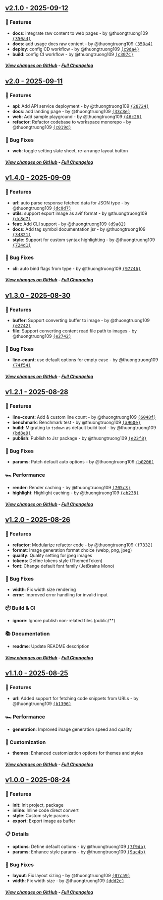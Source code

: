 ## [v2.1.0 - 2025-09-12](https://github.com/thuongtruong109/flashot/releases/tag/v2.1.0)

### 🚀 Features

- **docs**: integrate raw content to web pages - by @thuongtruong109 [<samp>(350a4)</samp>]()
- **docs**: add usage docs raw content - by @thuongtruong109 [<samp>(350a4)</samp>](https://github.com/thuongtruong109/flashot/commit/350a44d0834dde1be1d376fdee7e49dd4ff6480c)
- **deploy**: config CD workflow - by @thuongtruong109 [<samp>(c9da4)</samp>](https://github.com/thuongtruong109/flashot/commit/c9da407707397c63553fb0575cde8558bab70b93)
- **build**: config CI workflow - by @thuongtruong109 [<samp>(c307c)</samp>](https://github.com/thuongtruong109/flashot/commit/c307c51d3cb9cf5ba08de2f7bf9c39543a31aab9)

##### [View changes on GitHub](https://github.com/thuongtruong109/flashot/compare/v2.0.0...v2.1.0) - [Full Changelog](https://github.com/thuongtruong109/flashot/commits/v2.1.0)

## [v2.0 - 2025-09-11](https://github.com/thuongtruong109/flashot/releases/tag/v2.0.0)

### 🚀 Features

- **api**: Add API service deployment - by @thuongtruong109 [<samp>(28724)</samp>](https://github.com/thuongtruong109/flashot/commit/28724cde6091b5135f8de624510244b706765076)
- **docs**: add landing page - by @thuongtruong109 [<samp>(33c8e)</samp>](https://github.com/thuongtruong109/flashot/commit/33c8e77580cbff104125642ebe7fc55be2253963)
- **web**: Add sample playground - by @thuongtruong109 [<samp>(46c26)</samp>](https://github.com/thuongtruong109/flashot/commit/46c26cdf4127e5b2a01e5bc48945975e9c3aff18)
- **refactor**: Refactor codebase to workspace monorepo - by @thuongtruong109 [<samp>(c019d)</samp>](https://github.com/thuongtruong109/flashot/commit/c019d61bfd82c01293563139ba13d5e59a2f443f)

### 🐞 Bug Fixes

- **web**: toggle setting slate sheet, re-arrange layout button

##### [View changes on GitHub](https://github.com/thuongtruong109/flashot/compare/v1.4.0...v2.0.0) - [Full Changelog](https://github.com/thuongtruong109/flashot/commits/v2.0.0)

## [v1.4.0 - 2025-09-09](https://github.com/thuongtruong109/flashot/releases/tag/v1.4.0)

### 🚀 Features

- **url**: auto parse response fetched data for JSON type - by @thuongtruong109 [<samp>(dc8d7)</samp>](https://github.com/thuongtruong109/flashot/commit/dc8d751abf160fede96057c73316346742fe98fc)
- **utils**: support export image as avif format - by @thuongtruong109 [<samp>(dc8d7)</samp>](https://github.com/thuongtruong109/flashot/commit/dc8d751abf160fede96057c73316346742fe98fc)
- **feat**: Add CLI support - by @thuongtruong109 [<samp>(d9a82)</samp>](https://github.com/thuongtruong109/flashot/commit/d9a82ecf766468c7c958e9eb47efad3ca37871e0)
- **docs**: Add tag symbol documentation jsr - by @thuongtruong109 [<samp>(34821)</samp>](https://github.com/thuongtruong109/flashot/commit/34821b2e2da1fd1f07be77efb12bc17c074d68cb)
- **style**: Support for custom syntax highlighting - by @thuongtruong109 [<samp>(724d1)</samp>](https://github.com/thuongtruong109/flashot/commit/724d1ec05c228c2d3cfeac874f31b294833371ea)

### 🐞 Bug Fixes

- **cli**: auto bind flags from type - by @thuongtruong109 [<samp>(97746)</samp>](https://github.com/thuongtruong109/flashot/commit/977466249d82c1797ced489ca0688b1758623c89)

##### [View changes on GitHub](https://github.com/thuongtruong109/flashot/compare/v1.3.0...v1.4.0) - [Full Changelog](https://github.com/thuongtruong109/flashot/commits/v1.4.0)

## [v1.3.0 - 2025-08-30](https://github.com/thuongtruong109/flashot/releases/tag/v1.3.0)

### 🚀 Features

- **buffer**: Support converting buffer to image - by @thuongtruong109 [<samp>(e2742)</samp>](https://github.com/thuongtruong109/flashot/commit/e2742815596a65513a8ce86dc3c789b231ac4346)
- **file**: Support converting content read file path to images - by @thuongtruong109 [<samp>(e2742)</samp>](https://github.com/thuongtruong109/flashot/commit/e2742815596a65513a8ce86dc3c789b231ac4346)

### 🐞 Bug Fixes

- **line-count**: use default options for empty case - by @thuongtruong109 [<samp>(74f54)</samp>](https://github.com/thuongtruong109/flashot/commit/74f54d293c8fc97ecd3c7a2be71220efd2889d65)

##### [View changes on GitHub](https://github.com/thuongtruong109/flashot/compare/v1.2.1...v1.3.0) - [Full Changelog](https://github.com/thuongtruong109/flashot/commits/v1.3.0_)

## [v1.2.1 - 2025-08-28](https://github.com/thuongtruong109/flashot/releases/tag/v1.2.1)

### 🚀 Features

- **line-count**: Add & custom line count - by @thuongtruong109 [<samp>(6048f)</samp>](https://github.com/thuongtruong109/flashot/commit/6048f393de5a4a591ddb6e7a1618bca240b97c1d)
- **benchmark**: Benchmark test - by @thuongtruong109 [<samp>(a960e)</samp>](https://github.com/thuongtruong109/flashot/commit/a960e9f5d24a010b7397cf1582060d5c3e24df24)
- **build**: Migrating to `tsdown` as default build tool - by @thuongtruong109 [<samp>(bd8e9)</samp>](https://github.com/thuongtruong109/flashot/commit/bd8e95e23e73b8251703f2b1edf079d00fbbfbf6)
- **publish**: Publish to Jsr package - by @thuongtruong109 [<samp>(e23f8)</samp>](https://github.com/thuongtruong109/flashot/commit/e23f8348a736b02e54dfb9a87a5e43be57566025)

### 🐞 Bug Fixes

- **params**: Patch default auto options - by @thuongtruong109 [<samp>(b0206)</samp>](https://github.com/thuongtruong109/flashot/commit/b02067c6cde3b546393e4fd966224257d3e9f12e)

### 🏎 Performance

- **render**: Render caching - by @thuongtruong109 [<samp>(705c3)</samp>](https://github.com/thuongtruong109/flashot/commit/705c338e3173a89ea20161516a90526ca11aa0f8)
- **highlight**: Highlight caching - by @thuongtruong109 [<samp>(ab238)</samp>](https://github.com/thuongtruong109/flashot/commit/ab238af0b4d197d9d3604550a87987e64eedcaff)

##### [View changes on GitHub](https://github.com/thuongtruong109/flashot/compare/v1.2.0...v1.2.1) - [Full Changelog](https://github.com/thuongtruong109/flashot/commits/v1.2.1)

## [v1.2.0 - 2025-08-26](https://github.com/thuongtruong109/flashot/releases/tag/v1.2.0)

### 🚀 Features

- **refactor**: Modularize refactor code - by @thuongtruong109 [<samp>(f7332)</samp>](https://github.com/thuongtruong109/flashot/commit/f7332a493590b8f74485da727b7d54e23decb614)
- **format**: Image generation format choice (webp, png, jpeg)
- **quality**: Quality setting for jpeg images
- **tokens**: Define tokens style (ThemedToken)
- **font**: Change default font family (JetBrains Mono)

### 🐞 Bug Fixes

- **width**: Fix width size rendering
- **error**: Improved error handling for invalid input

### 📦 Build & CI

- **ignore**: Ignore publish non-related files (public/\*\*)

### 📚 Documentation

- **readme**: Update README description

##### [View changes on GitHub](https://github.com/thuongtruong109/flashot/compare/v1.1.0...v1.2.0) - [Full Changelog](https://github.com/thuongtruong109/flashot/commits/v1.2.0)

## [v1.1.0 - 2025-08-25](https://github.com/thuongtruong109/flashot/releases/tag/v1.1.0)

### 🚀 Features

- **url**: Added support for fetching code snippets from URLs - by @thuongtruong109 [<samp>(b1396)</samp>](https://github.com/thuongtruong109/flashot/commit/b1396d761c58415a77a7e68a9bb966f217762a10)

### 🏎 Performance

- **generation**: Improved image generation speed and quality

### 🎨 Customization

- **themes**: Enhanced customization options for themes and styles

##### [View changes on GitHub](https://github.com/thuongtruong109/flashot/compare/v1.0.0...v1.1.0) - [Full Changelog](https://github.com/thuongtruong109/flashot/commits/v1.1.0)

## [v1.0.0 - 2025-08-24](https://github.com/thuongtruong109/flashot/releases/tag/v1.0.0)

### 🚀 Features

- **init**: Init project, package
- **inline**: Inline code direct convert
- **style**: Custom style params
- **export**: Export image as buffer

### 📋 Details

- **options**: Define default options - by @thuongtruong109 [<samp>(7f9db)</samp>](https://github.com/thuongtruong109/flashot/commit/7f9dbe0f74c5b4f18a3594bb8e09b441bbe55d80)
- **params**: Enhance style params - by @thuongtruong109 [<samp>(9ac4b)</samp>](https://github.com/thuongtruong109/flashot/commit/9ac4b5f8de6cec67e71ac13498732bf289036953)

### 🐞 Bug Fixes

- **layout**: Fix layout sizing - by @thuongtruong109 [<samp>(07c59)</samp>](https://github.com/thuongtruong109/flashot/commit/07c59c9e2d45cb6b7b277b02f813d9a181079730)
- **width**: Fix width size - by @thuongtruong109 [<samp>(ddd2e)</samp>](https://github.com/thuongtruong109/flashot/commit/ddd2e6878ac646d69122b219fc454ba4582b9306)

##### [View changes on GitHub](https://github.com/thuongtruong109/flashot/compare/initial...v1.0.0) - [Full Changelog](https://github.com/thuongtruong109/flashot/commits/v1.0.0)
